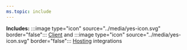 ```yaml
---
ms.topic: include
---
```


**Includes:**  :::image type="icon" source="../media/yes-icon.svg" border="false"::: [Client](../fundamentals/integrations-overview.md#client-integrations) and :::image type="icon" source="../media/yes-icon.svg" border="false"::: [Hosting](../fundamentals/integrations-overview.md#hosting-integrations) integrations
